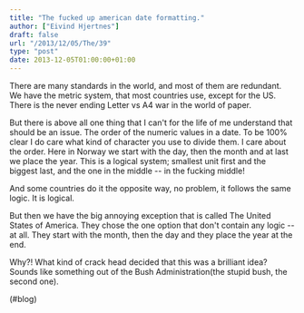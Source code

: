 ```yaml
---
title: "The fucked up american date formatting."
author: ["Eivind Hjertnes"]
draft: false
url: "/2013/12/05/The/39"
type: "post"
date: 2013-12-05T01:00:00+01:00
---
```


There are many standards in the world, and most of them are redundant.
We have the metric system, that most countries use, except for the US.
There is the never ending Letter vs A4 war in the world of paper.

But there is above all one thing that I can't for the life of me
understand that should be an issue. The order of the numeric values in a
date. To be 100% clear I do care what kind of character you use to
divide them. I care about the order. Here in Norway we start with the
day, then the month and at last we place the year. This is a logical
system; smallest unit first and the biggest last, and the one in the
middle -- in the fucking middle!

And some countries do it the opposite way, no problem, it follows the
same logic. It is logical.

But then we have the big annoying exception that is called The United
States of America. They chose the one option that don't contain any
logic -- at all. They start with the month, then the day and they place
the year at the end.

Why?! What kind of crack head decided that this was a brilliant idea?
Sounds like something out of the Bush Administration(the stupid bush,
the second one).

(#blog)
